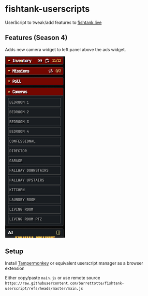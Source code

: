 # fishtank-userscripts

UserScript to tweak/add features to [fishtank.live](https://www.fishtank.live/)

## Features (Season 4)

Adds new camera widget to left panel above the ads widget.

![docs/fishtank-s4-cams.png](docs/fishtank-s4-cams.png)

## Setup

Install [Tampermonkey](https://github.com/Tampermonkey/tampermonkey) or equivalent userscript manager as a browser extension

Either copy/paste `main.js` or use remote source `https://raw.githubusercontent.com/barrettotte/fishtank-userscript/refs/heads/master/main.js`

